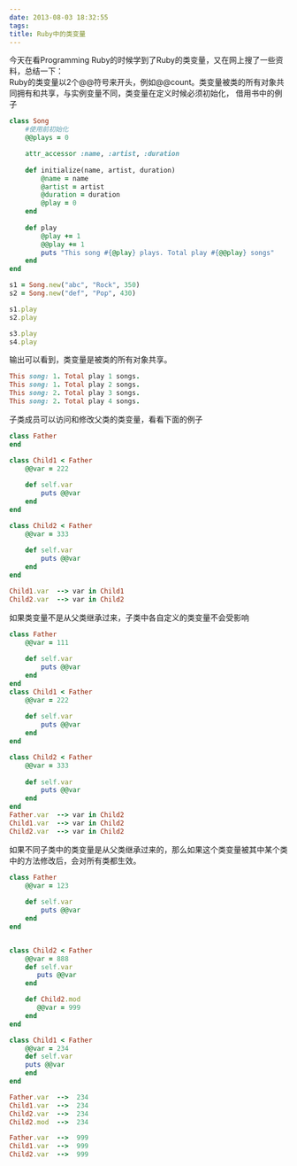 ```yaml
---
date: 2013-08-03 18:32:55
tags:
title: Ruby中的类变量
---
```


今天在看Programming Ruby的时候学到了Ruby的类变量，又在网上搜了一些资料，总结一下：  
Ruby的类变量以2个@@符号来开头，例如@@count。类变量被类的所有对象共同拥有和共享，与实例变量不同，类变量在定义时候必须初始化，
借用书中的例子

```ruby
class Song
    #使用前初始化
    @@plays = 0

    attr_accessor :name, :artist, :duration
    
    def initialize(name, artist, duration)
    	@name = name
    	@artist = artist
    	@duration = duration
    	@play = 0
    end
    
    def play
    	@play += 1
    	@@play += 1
    	puts "This song #{@play} plays. Total play #{@@play} songs"
    end
end

s1 = Song.new("abc", "Rock", 350)
s2 = Song.new("def", "Pop", 430)

s1.play
s2.play

s3.play
s4.play
```

输出可以看到，类变量是被类的所有对象共享。

```ruby
This song: 1. Total play 1 songs.
This song: 1. Total play 2 songs.
This song: 2. Total play 3 songs.
This song: 2. Total play 4 songs.
```

子类成员可以访问和修改父类的类变量，看看下面的例子
```ruby
class Father
end

class Child1 < Father
    @@var = 222
    
    def self.var
    	puts @@var
    end
end

class Child2 < Father
    @@var = 333
    
    def self.var
    	puts @@var
    end
end

Child1.var  --> var in Child1
Child2.var  --> var in Child2
```

如果类变量不是从父类继承过来，子类中各自定义的类变量不会受影响

```ruby
class Father
    @@var = 111
    
    def self.var
    	puts @@var
    end
end
class Child1 < Father
    @@var = 222
    
    def self.var
    	puts @@var
    end
end

class Child2 < Father
    @@var = 333
    
    def self.var
    	puts @@var
    end
end
Father.var  --> var in Child2
Child1.var  --> var in Child2
Child2.var  --> var in Child2
```

如果不同子类中的类变量是从父类继承过来的，那么如果这个类变量被其中某个类中的方法修改后，会对所有类都生效。

```ruby
class Father
    @@var = 123
    
    def self.var
    	puts @@var
    end
end


class Child2 < Father
    @@var = 888
    def self.var
       puts @@var
    end

    def Child2.mod
       @@var = 999
    end
end

class Child1 < Father
    @@var = 234
    def self.var
	puts @@var
    end
end

Father.var  -->  234
Child1.var  -->  234
Child2.var  -->  234
Child2.mod  -->  234

Father.var  -->  999
Child1.var  -->  999
Child2.var  -->  999
```
